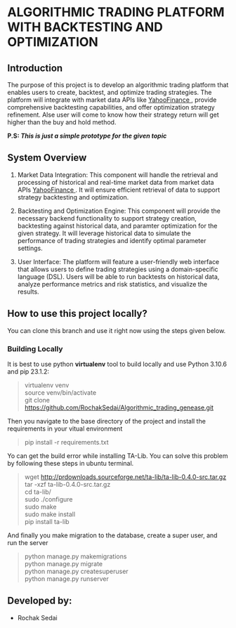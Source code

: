 # ALGORITHMIC TRADING PLATFORM WITH BACKTESTING AND OPTIMIZATION
## Introduction
The purpose of this project is to develop an algorithmic trading platform that enables users to create, backtest, and optimize trading strategies. The platform will integrate with market data APIs like <a href="https:/finance.yahoo.com/quote/%5EGSPC/history?p=%5EGSPC"> YahooFinance </a> , provide comprehensive backtesting capabilities, and offer optimization  strategy refinement. Alse user will come to know how their strategy return will get higher than the buy and hold method. 

<b>P.S:<i>  This is just a simple prototype for the given topic</i></b><br>  


## System Overview
  1.  Market Data Integration: This component will handle the retrieval and processing of historical and real-time market data from market data APIs <a href="https:/finance.yahoo.com/quote/%5EGSPC/history?p=%5EGSPC"> YahooFinance </a>. It will ensure efficient retrieval of data to support strategy backtesting and optimization.

   2. Backtesting and Optimization Engine: This component will provide the necessary backend functionality to support strategy creation, backtesting against historical data, and paramter optimization for the given strategy. It will leverage historical data to simulate the performance of trading strategies and identify optimal parameter settings.

   3. User Interface: The platform will feature a user-friendly web interface that allows users to define trading strategies using a domain-specific language (DSL). Users will be able to run backtests on historical data, analyze performance metrics and risk statistics, and visualize the results.


## How to use this project locally?
You can clone this branch and use it right now using the steps given below.  

### Building Locally
It is best to use python **virtualenv** tool to build locally and use Python 3.10.6 and pip 23.1.2:  
> virtualenv venv  
> source venv/bin/activate  
> git clone https://github.com/RochakSedai/Algorithmic_trading_genease.git

Then you navigate to the base directory of the project and install the requirements in your vitual environment  
> pip install -r requirements.txt  

Yo can get the build error while installing TA-Lib. You can solve this problem by following these steps in ubuntu terminal.
>wget http://prdownloads.sourceforge.net/ta-lib/ta-lib-0.4.0-src.tar.gz  \
> tar -xzf ta-lib-0.4.0-src.tar.gz\
> cd ta-lib/ \
>sudo ./configure \
>sudo make\
>sudo make install\
>pip install ta-lib


And finally you make migration to the database, create a super user, and run the server  
> python manage.py makemigrations  
>python manage.py migrate  
> python manage.py createsuperuser  
> python manage.py runserver  



## Developed by:
- Rochak Sedai
